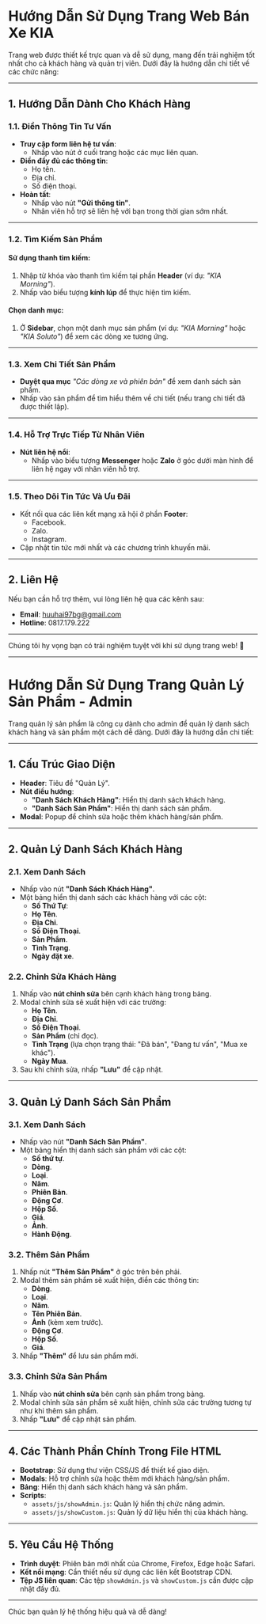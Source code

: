 # Hướng Dẫn Sử Dụng Trang Web Bán Xe KIA

Trang web được thiết kế trực quan và dễ sử dụng, mang đến trải nghiệm tốt nhất cho cả khách hàng và quản trị viên. Dưới đây là hướng dẫn chi tiết về các chức năng:

---

## 1. Hướng Dẫn Dành Cho Khách Hàng

### 1.1. Điền Thông Tin Tư Vấn
- **Truy cập form liên hệ tư vấn**:
  - Nhấp vào nút ở cuối trang hoặc các mục liên quan.
- **Điền đầy đủ các thông tin**:
  - Họ tên.
  - Địa chỉ.
  - Số điện thoại.
- **Hoàn tất**:
  - Nhấp vào nút **"Gửi thông tin"**.
  - Nhân viên hỗ trợ sẽ liên hệ với bạn trong thời gian sớm nhất.

---

### 1.2. Tìm Kiếm Sản Phẩm
#### Sử dụng thanh tìm kiếm:
1. Nhập từ khóa vào thanh tìm kiếm tại phần **Header** (ví dụ: *"KIA Morning"*).
2. Nhấp vào biểu tượng **kính lúp** để thực hiện tìm kiếm.

#### Chọn danh mục:
1. Ở **Sidebar**, chọn một danh mục sản phẩm (ví dụ: *"KIA Morning"* hoặc *"KIA Soluto"*) để xem các dòng xe tương ứng.

---

### 1.3. Xem Chi Tiết Sản Phẩm
- **Duyệt qua mục** *"Các dòng xe và phiên bản"* để xem danh sách sản phẩm.
- Nhấp vào sản phẩm để tìm hiểu thêm về chi tiết (nếu trang chi tiết đã được thiết lập).

---

### 1.4. Hỗ Trợ Trực Tiếp Từ Nhân Viên
- **Nút liên hệ nổi**:
  - Nhấp vào biểu tượng **Messenger** hoặc **Zalo** ở góc dưới màn hình để liên hệ ngay với nhân viên hỗ trợ.

---

### 1.5. Theo Dõi Tin Tức Và Ưu Đãi
- Kết nối qua các liên kết mạng xã hội ở phần **Footer**:
  - Facebook.
  - Zalo.
  - Instagram.
- Cập nhật tin tức mới nhất và các chương trình khuyến mãi.

---

## 2. Liên Hệ
Nếu bạn cần hỗ trợ thêm, vui lòng liên hệ qua các kênh sau:
- **Email**: huuhai97bg@gmail.com
- **Hotline**: 0817.179.222

---

Chúng tôi hy vọng bạn có trải nghiệm tuyệt vời khi sử dụng trang web! 🚗

----------

# Hướng Dẫn Sử Dụng Trang Quản Lý Sản Phẩm - Admin

Trang quản lý sản phẩm là công cụ dành cho admin để quản lý danh sách khách hàng và sản phẩm một cách dễ dàng. Dưới đây là hướng dẫn chi tiết:

---

## 1. Cấu Trúc Giao Diện
- **Header**: Tiêu đề "Quản Lý".
- **Nút điều hướng**:
  - **"Danh Sách Khách Hàng"**: Hiển thị danh sách khách hàng.
  - **"Danh Sách Sản Phẩm"**: Hiển thị danh sách sản phẩm.
- **Modal**: Popup để chỉnh sửa hoặc thêm khách hàng/sản phẩm.

---

## 2. Quản Lý Danh Sách Khách Hàng
### 2.1. Xem Danh Sách
- Nhấp vào nút **"Danh Sách Khách Hàng"**.
- Một bảng hiển thị danh sách các khách hàng với các cột:
  - **Số Thứ Tự**:
  - **Họ Tên**.
  - **Địa Chỉ**.
  - **Số Điện Thoại**.
  - **Sản Phẩm**.
  - **Tình Trạng**.
  - **Ngày đặt xe**.

### 2.2. Chỉnh Sửa Khách Hàng
1. Nhấp vào **nút chỉnh sửa** bên cạnh khách hàng trong bảng.
2. Modal chỉnh sửa sẽ xuất hiện với các trường:
   - **Họ Tên**.
   - **Địa Chỉ**.
   - **Số Điện Thoại**.
   - **Sản Phẩm** (chỉ đọc).
   - **Tình Trạng** (lựa chọn trạng thái: "Đã bán", "Đang tư vấn", "Mua xe khác").
   - **Ngày Mua**.
3. Sau khi chỉnh sửa, nhấp **"Lưu"** để cập nhật.

---

## 3. Quản Lý Danh Sách Sản Phẩm
### 3.1. Xem Danh Sách
- Nhấp vào nút **"Danh Sách Sản Phẩm"**.
- Một bảng hiển thị danh sách sản phẩm với các cột:
  - **Số thứ tự**.
  - **Dòng**.
  - **Loại**.
  - **Năm**.
  - **Phiên Bản**.
  - **Động Cơ**.
  - **Hộp Số**.
  - **Giá**.
  - **Ảnh**.
  - **Hành Động**.

### 3.2. Thêm Sản Phẩm
1. Nhấp nút **"Thêm Sản Phẩm"** ở góc trên bên phải.
2. Modal thêm sản phẩm sẽ xuất hiện, điền các thông tin:
   - **Dòng**.
   - **Loại**.
   - **Năm**.
   - **Tên Phiên Bản**.
   - **Ảnh** (kèm xem trước).
   - **Động Cơ**.
   - **Hộp Số**.
   - **Giá**.
3. Nhấp **"Thêm"** để lưu sản phẩm mới.

### 3.3. Chỉnh Sửa Sản Phẩm
1. Nhấp vào **nút chỉnh sửa** bên cạnh sản phẩm trong bảng.
2. Modal chỉnh sửa sản phẩm sẽ xuất hiện, chỉnh sửa các trường tương tự như khi thêm sản phẩm.
3. Nhấp **"Lưu"** để cập nhật sản phẩm.

---

## 4. Các Thành Phần Chính Trong File HTML
- **Bootstrap**: Sử dụng thư viện CSS/JS để thiết kế giao diện.
- **Modals**: Hỗ trợ chỉnh sửa hoặc thêm mới khách hàng/sản phẩm.
- **Bảng**: Hiển thị danh sách khách hàng và sản phẩm.
- **Scripts**:
  - `assets/js/showAdmin.js`: Quản lý hiển thị chức năng admin.
  - `assets/js/showCustom.js`: Quản lý dữ liệu hiển thị của khách hàng.

---

## 5. Yêu Cầu Hệ Thống
- **Trình duyệt**: Phiên bản mới nhất của Chrome, Firefox, Edge hoặc Safari.
- **Kết nối mạng**: Cần thiết nếu sử dụng các liên kết Bootstrap CDN.
- **Tệp JS liên quan**: Các tệp `showAdmin.js` và `showCustom.js` cần được cập nhật đầy đủ.

---

Chúc bạn quản lý hệ thống hiệu quả và dễ dàng!